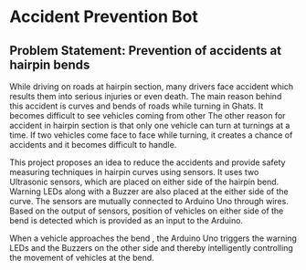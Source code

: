 # Accident Prevention Bot
## Problem Statement: Prevention of accidents at hairpin bends

While driving on roads at hairpin section, many drivers face accident which results them into serious injuries or even death. The main reason behind this accident is curves and bends of roads while turning in Ghats. It becomes difficult to see vehicles coming from other The other reason for accident in hairpin section is that only one vehicle can turn at turnings at a time. If two vehicles come face to face while turning, it creates a chance of accidents and it becomes difficult to handle.


This project proposes an idea to reduce the accidents and provide safety measuring techniques in hairpin curves using sensors.
It uses two Ultrasonic sensors, which are placed on either side of the hairpin bend. Warning LEDs along with a Buzzer are also placed at the either side of the curve. The sensors are mutually connected to Arduino Uno through wires. Based on the output of sensors, position of vehicles on either side of the bend is detected which is provided as an input to the Arduino.

When a vehicle approaches the bend , the Arduino Uno triggers the warning LEDs and the Buzzers on the other side and thereby intelligently controlling the movement of vehicles at the bend.
